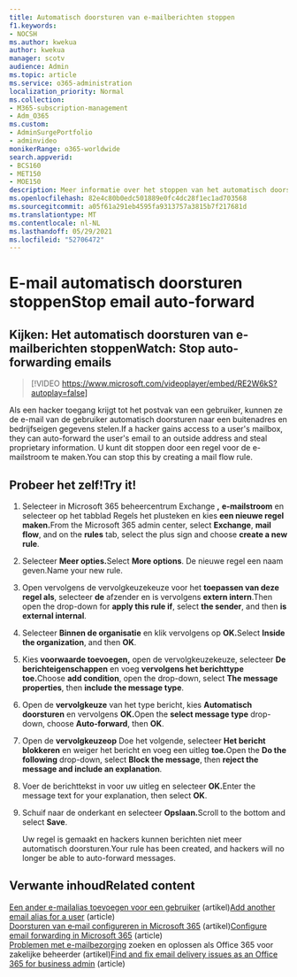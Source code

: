 ```yaml
---
title: Automatisch doorsturen van e-mailberichten stoppen
f1.keywords:
- NOCSH
ms.author: kwekua
author: kwekua
manager: scotv
audience: Admin
ms.topic: article
ms.service: o365-administration
localization_priority: Normal
ms.collection:
- M365-subscription-management
- Adm_O365
ms.custom:
- AdminSurgePortfolio
- adminvideo
monikerRange: o365-worldwide
search.appverid:
- BCS160
- MET150
- MOE150
description: Meer informatie over het stoppen van het automatisch doorsturen van e-mailberichten door een e-mailstroomregel te maken om diefstal van bedrijfsgegevens te voorkomen.
ms.openlocfilehash: 82e4c80b0edc501889e0fc4dc28f1ec1ad703568
ms.sourcegitcommit: a05f61a291eb4595fa9313757a3815b7f217681d
ms.translationtype: MT
ms.contentlocale: nl-NL
ms.lasthandoff: 05/29/2021
ms.locfileid: "52706472"
---
```

# <a name="stop-email-auto-forward"></a><span data-ttu-id="42ae8-103">E-mail automatisch doorsturen stoppen</span><span class="sxs-lookup"><span data-stu-id="42ae8-103">Stop email auto-forward</span></span>

## <a name="watch-stop-auto-forwarding-emails"></a><span data-ttu-id="42ae8-104">Kijken: Het automatisch doorsturen van e-mailberichten stoppen</span><span class="sxs-lookup"><span data-stu-id="42ae8-104">Watch: Stop auto-forwarding emails</span></span>

> [!VIDEO https://www.microsoft.com/videoplayer/embed/RE2W6kS?autoplay=false]

<span data-ttu-id="42ae8-105">Als een hacker toegang krijgt tot het postvak van een gebruiker, kunnen ze de e-mail van de gebruiker automatisch doorsturen naar een buitenadres en bedrijfseigen gegevens stelen.</span><span class="sxs-lookup"><span data-stu-id="42ae8-105">If a hacker gains access to a user's mailbox, they can auto-forward the user's email to an outside address and steal proprietary information.</span></span> <span data-ttu-id="42ae8-106">U kunt dit stoppen door een regel voor de e-mailstroom te maken.</span><span class="sxs-lookup"><span data-stu-id="42ae8-106">You can stop this by creating a mail flow rule.</span></span>

## <a name="try-it"></a><span data-ttu-id="42ae8-107">Probeer het zelf!</span><span class="sxs-lookup"><span data-stu-id="42ae8-107">Try it!</span></span>

1. <span data-ttu-id="42ae8-108">Selecteer in Microsoft 365 beheercentrum Exchange **,** **e-mailstroom** en  selecteer op het tabblad Regels het plusteken en kies **een nieuwe regel maken.**</span><span class="sxs-lookup"><span data-stu-id="42ae8-108">From the Microsoft 365 admin center, select **Exchange**, **mail flow**, and on the **rules** tab, select the plus sign and choose **create a new rule**.</span></span>
1. <span data-ttu-id="42ae8-109">Selecteer **Meer opties.**</span><span class="sxs-lookup"><span data-stu-id="42ae8-109">Select **More options**.</span></span> <span data-ttu-id="42ae8-110">De nieuwe regel een naam geven.</span><span class="sxs-lookup"><span data-stu-id="42ae8-110">Name your new rule.</span></span>
1. <span data-ttu-id="42ae8-111">Open vervolgens de vervolgkeuzekeuze voor het **toepassen van deze regel als**, selecteer **de** afzender en is vervolgens **extern intern**.</span><span class="sxs-lookup"><span data-stu-id="42ae8-111">Then open the drop-down for **apply this rule if**, select **the sender**, and then **is external internal**.</span></span>
1. <span data-ttu-id="42ae8-112">Selecteer **Binnen de organisatie** en klik vervolgens op **OK.**</span><span class="sxs-lookup"><span data-stu-id="42ae8-112">Select **Inside the organization**, and then **OK**.</span></span>
1. <span data-ttu-id="42ae8-113">Kies **voorwaarde toevoegen,** open de vervolgkeuzekeuze, selecteer **De berichteigenschappen** en voeg **vervolgens het berichttype toe.**</span><span class="sxs-lookup"><span data-stu-id="42ae8-113">Choose **add condition**, open the drop-down, select **The message properties**, then **include the message type**.</span></span>
1. <span data-ttu-id="42ae8-114">Open de **vervolgkeuze** van het type bericht, kies **Automatisch doorsturen** en vervolgens **OK.**</span><span class="sxs-lookup"><span data-stu-id="42ae8-114">Open the **select message type** drop-down, choose **Auto-forward**, then **OK**.</span></span>
1. <span data-ttu-id="42ae8-115">Open de **vervolgkeuzeop** Doe het volgende, selecteer **Het bericht blokkeren** en weiger het bericht en voeg een uitleg **toe.**</span><span class="sxs-lookup"><span data-stu-id="42ae8-115">Open the **Do the following** drop-down, select **Block the message**, then **reject the message and include an explanation**.</span></span>
1. <span data-ttu-id="42ae8-116">Voer de berichttekst in voor uw uitleg en selecteer **OK.**</span><span class="sxs-lookup"><span data-stu-id="42ae8-116">Enter the message text for your explanation, then select **OK**.</span></span>
1. <span data-ttu-id="42ae8-117">Schuif naar de onderkant en selecteer **Opslaan.**</span><span class="sxs-lookup"><span data-stu-id="42ae8-117">Scroll to the bottom and select **Save**.</span></span>

    <span data-ttu-id="42ae8-118">Uw regel is gemaakt en hackers kunnen berichten niet meer automatisch doorsturen.</span><span class="sxs-lookup"><span data-stu-id="42ae8-118">Your rule has been created, and hackers will no longer be able to auto-forward messages.</span></span>

## <a name="related-content"></a><span data-ttu-id="42ae8-119">Verwante inhoud</span><span class="sxs-lookup"><span data-stu-id="42ae8-119">Related content</span></span>

<span data-ttu-id="42ae8-120">[Een ander e-mailalias toevoegen voor een gebruiker](../admin/email/add-another-email-alias-for-a-user.md) (artikel)</span><span class="sxs-lookup"><span data-stu-id="42ae8-120">[Add another email alias for a user](../admin/email/add-another-email-alias-for-a-user.md) (article)</span></span>\
<span data-ttu-id="42ae8-121">[Doorsturen van e‑mail configureren in Microsoft 365](../admin/email/configure-email-forwarding.md) (artikel)</span><span class="sxs-lookup"><span data-stu-id="42ae8-121">[Configure email forwarding in Microsoft 365](../admin/email/configure-email-forwarding.md) (article)</span></span>\
<span data-ttu-id="42ae8-122">[Problemen met e-mailbezorging](/exchange/troubleshoot/email-delivery/email-delivery-issues) zoeken en oplossen als Office 365 voor zakelijke beheerder (artikel)</span><span class="sxs-lookup"><span data-stu-id="42ae8-122">[Find and fix email delivery issues as an Office 365 for business admin](/exchange/troubleshoot/email-delivery/email-delivery-issues) (article)</span></span>